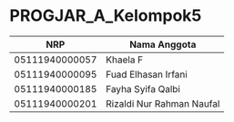 # PROGJAR_A_Kelompok5

NRP | Nama Anggota
------------- | -------------
05111940000057  | Khaela F
05111940000095  | Fuad Elhasan Irfani
05111940000185  | Fayha Syifa Qalbi
05111940000201  | Rizaldi Nur Rahman Naufal
